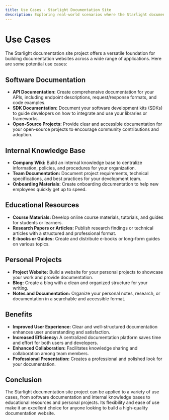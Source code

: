 ```yaml
---
title: Use Cases - Starlight Documentation Site
description: Exploring real-world scenarios where the Starlight documentation site project can be effectively applied.
---
```


# Use Cases

The Starlight documentation site project offers a versatile foundation for building documentation websites across a wide range of applications. Here are some potential use cases:

## Software Documentation

*   **API Documentation:** Create comprehensive documentation for your APIs, including endpoint descriptions, request/response formats, and code examples.
*   **SDK Documentation:** Document your software development kits (SDKs) to guide developers on how to integrate and use your libraries or frameworks.
*   **Open-Source Projects:** Provide clear and accessible documentation for your open-source projects to encourage community contributions and adoption.

## Internal Knowledge Base

*   **Company Wiki:** Build an internal knowledge base to centralize information, policies, and procedures for your organization.
*   **Team Documentation:** Document project requirements, technical specifications, and best practices for your development team. 
*   **Onboarding Materials:** Create onboarding documentation to help new employees quickly get up to speed. 

## Educational Resources

*   **Course Materials:** Develop online course materials, tutorials, and guides for students or learners.
*   **Research Papers or Articles:** Publish research findings or technical articles with a structured and professional format.
*   **E-books or Guides:** Create and distribute e-books or long-form guides on various topics.

## Personal Projects

*   **Project Website:** Build a website for your personal projects to showcase your work and provide documentation. 
*   **Blog:** Create a blog with a clean and organized structure for your writing. 
*   **Notes and Documentation:**  Organize your personal notes, research, or documentation in a searchable and accessible format. 

## Benefits

*   **Improved User Experience:**  Clear and well-structured documentation enhances user understanding and satisfaction.
*   **Increased Efficiency:**  A centralized documentation platform saves time and effort for both users and developers.
*   **Enhanced Collaboration:**  Facilitates knowledge sharing and collaboration among team members. 
*   **Professional Presentation:**  Creates a professional and polished look for your documentation. 

## Conclusion

The Starlight documentation site project can be applied to a variety of use cases, from software documentation and internal knowledge bases to educational resources and personal projects. Its flexibility and ease of use make it an excellent choice for anyone looking to build a high-quality documentation website. 
